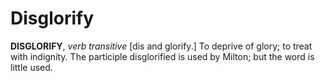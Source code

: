 # Disglorify

**DISGLORIFY**, _verb transitive_ \[dis and glorify.\] To deprive of glory; to treat with indignity. The participle disglorified is used by Milton; but the word is little used.